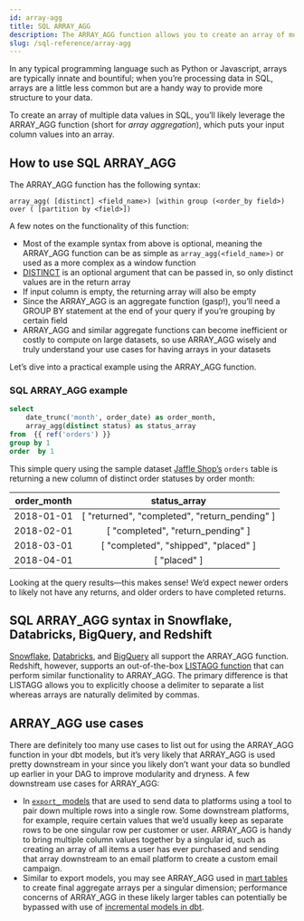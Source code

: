```yaml
---
id: array-agg
title: SQL ARRAY_AGG
description: The ARRAY_AGG function allows you to create an array of multiple data values in SQL.
slug: /sql-reference/array-agg
---
```


<head>
    <title>Working with the SQL ARRAY_AGG function</title>
</head>

In any typical programming language such as Python or Javascript, arrays are typically innate and bountiful; when you’re processing data in SQL, arrays are a little less common but are a handy way to provide more structure to your data.

To create an array of multiple data values in SQL, you’ll likely leverage the ARRAY_AGG function (short for *array aggregation*), which puts your input column values into an array.

## How to use SQL ARRAY_AGG

The ARRAY_AGG function has the following syntax:

`array_agg( [distinct] <field_name>) [within group (<order_by field>) over ( [partition by <field>])`

A few notes on the functionality of this function:
- Most of the example syntax from above is optional, meaning the ARRAY_AGG function can be as simple as `array_agg(<field_name>)` or used as a more complex as a window function
- [DISTINCT](/sql-reference/distinct) is an optional argument that can be passed in, so only distinct values are in the return array
- If input column is empty, the returning array will also be empty
- Since the ARRAY_AGG is an aggregate function (gasp!), you’ll need a GROUP BY statement at the end of your query if you’re grouping by certain field
- ARRAY_AGG and similar aggregate functions can become inefficient or costly to compute on large datasets, so use ARRAY_AGG wisely and truly understand your use cases for having arrays in your datasets

Let’s dive into a practical example using the ARRAY_AGG function.

### SQL ARRAY_AGG example

```sql
select
    date_trunc('month', order_date) as order_month,
    array_agg(distinct status) as status_array
from  {{ ref('orders') }}
group by 1
order  by 1
```

This simple query using the sample dataset [Jaffle Shop’s](https://github.com/dbt-labs/jaffle_shop) `orders` table is returning a new column of distinct order statuses by order month:

| order_month | status_array |
|:---:|:---:|
| 2018-01-01 | [ "returned", "completed", "return_pending" ] |
| 2018-02-01 | [ "completed", "return_pending" ] |
| 2018-03-01 | [ "completed", "shipped", "placed" ] |
| 2018-04-01 | [ "placed" ] |

Looking at the query results—this makes sense! We’d expect newer orders to likely not have any returns, and older orders to have completed returns.

## SQL ARRAY_AGG syntax in Snowflake, Databricks, BigQuery, and Redshift

[Snowflake](https://docs.snowflake.com/en/sql-reference/functions/array_agg.html), [Databricks](https://docs.databricks.com/sql/language-manual/functions/array_agg.html), and [BigQuery](https://cloud.google.com/bigquery/docs/reference/standard-sql/aggregate_functions#array_agg) all support the ARRAY_AGG function. Redshift, however, supports an out-of-the-box [LISTAGG function](https://docs.aws.amazon.com/redshift/latest/dg/r_LISTAGG.html) that can perform similar functionality to ARRAY_AGG. The primary difference is that LISTAGG allows you to explicitly choose a delimiter to separate a list whereas arrays are naturally delimited by commas.

## ARRAY_AGG use cases

There are definitely too many use cases to list out for using the ARRAY_AGG function in your dbt models, but it’s very likely that ARRAY_AGG is used pretty downstream in your <Term id='dag' /> since you likely don’t want your data so bundled up earlier in your DAG to improve modularity and <Term id='dry'>dryness</Term>. A few downstream use cases for ARRAY_AGG:

- In [`export_` models](https://www.getdbt.com/open-source-data-culture/reverse-etl-playbook) that are used to send data to platforms using a <Term id='reverse-etl' /> tool to pair down multiple rows into a single row. Some downstream platforms, for example, require certain values that we’d usually keep as separate rows to be one singular row per customer or user. ARRAY_AGG is handy to bring multiple column values together by a singular id, such as creating an array of all items a user has ever purchased and sending that array downstream to an email platform to create a custom email campaign.
- Similar to export models, you may see ARRAY_AGG used in [mart tables](https://docs.getdbt.com/guides/best-practices/how-we-structure/4-marts) to create final aggregate arrays per a singular dimension; performance concerns of ARRAY_AGG in these likely larger tables can potentially be bypassed with use of [incremental models in dbt](https://docs.getdbt.com/docs/build/incremental-models).
